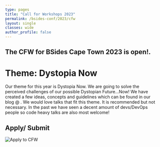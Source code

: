 ```yaml
---
type: pages
title: "Call for Workshops 2023"
permalink: /bsides-conf/2023/cfw
layout: single
classes: wide
author_profile: false
---
```


## The CFW for BSides Cape Town 2023 is open!.


# Theme: Dystopia Now
Our theme for this year is Dystopia Now. We are going to solve the perceived challenges of our possible Dystopian Future...Now! We have created a few ideas, concepts and guidelines which can be found in our blog @ <LINK>. We would love talks that fit this theme. It is recommended but not necessary. In the past we have seen a decent amount of devs/DevOps people so code heavy talks are also most welcome!

## Apply/ Submit
![Apply to CFW](https://pretalx.com/bsides-cape-town-2023)
